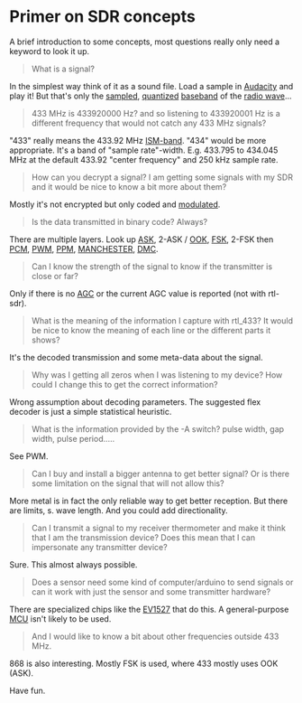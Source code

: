 # Primer on SDR concepts

A brief introduction to some concepts, most questions really only need a keyword to look it up.

> What is a signal?

In the simplest way think of it as a sound file. Load a sample in [Audacity](https://www.audacityteam.org/) and play it! But that's only the [sampled](https://en.wikipedia.org/wiki/Sampling_(signal_processing)), [quantized](https://en.wikipedia.org/wiki/Quantization_(signal_processing)) [baseband](https://en.wikipedia.org/wiki/Baseband) of the [radio wave](https://en.wikipedia.org/wiki/Radio_wave)...

> 433 MHz is 433920000 Hz? and so listening to 433920001 Hz is a different frequency that would not catch any 433 MHz signals?

"433" really means the 433.92 MHz [ISM-band](https://en.wikipedia.org/wiki/ISM_band). "434" would be more appropriate. It's a band of "sample rate"-width. E.g. 433.795 to 434.045 MHz at the default 433.92 "center frequency" and 250 kHz sample rate.

> How can you decrypt a signal? I am getting some signals with my SDR and it would be nice to know a bit more about them?

Mostly it's not encrypted but only coded and [modulated](https://en.wikipedia.org/wiki/Modulation).

> Is the data transmitted in binary code? Always?

There are multiple layers. Look up [ASK](https://en.wikipedia.org/wiki/Amplitude-shift_keying), 2-ASK / [OOK](https://en.wikipedia.org/wiki/On-off_keying), [FSK](https://en.wikipedia.org/wiki/Frequency-shift_keying), 2-FSK then [PCM](https://en.wikipedia.org/wiki/Pulse-code_modulation), [PWM](https://en.wikipedia.org/wiki/Pulse-width_modulation), [PPM](https://en.wikipedia.org/wiki/Pulse-position_modulation), [MANCHESTER](https://en.wikipedia.org/wiki/Manchester_code), [DMC](https://en.wikipedia.org/wiki/Differential_Manchester_encoding).

> Can I know the strength of the signal to know if the transmitter is close or far?

Only if there is no [AGC](https://en.wikipedia.org/wiki/Automatic_gain_control) or the current AGC value is reported (not with rtl-sdr).

> What is the meaning of the information I capture with rtl_433? It would be nice to know the meaning of each line or the different parts it shows?

It's the decoded transmission and some meta-data about the signal.

> Why was I getting all zeros when I was listening to my device? How could I change this to get the correct information?

Wrong assumption about decoding parameters. The suggested flex decoder is just a simple statistical heuristic.

> What is the information provided by the -A switch? pulse width, gap width, pulse period.....

See PWM.

> Can I buy and install a bigger antenna to get better signal? Or is there some limitation on the signal that will not allow this?

More metal is in fact the only reliable way to get better reception. But there are limits, s. wave length. And you could add directionality.

> Can I transmit a signal to my receiver thermometer and make it think that I am the transmission device? Does this mean that I can impersonate any transmitter device?

Sure. This almost always possible.

> Does a sensor need some kind of computer/arduino to send signals or can it work with just the sensor and some transmitter hardware?

There are specialized chips like the [EV1527](https://www.sunrom.com/get/206000) that do this. A general-purpose [MCU](https://en.wikipedia.org/wiki/Microcontroller) isn't likely to be used.

> And I would like to know a bit about other frequencies outside 433 MHz.

868 is also interesting. Mostly FSK is used, where 433 mostly uses OOK (ASK).

Have fun.
